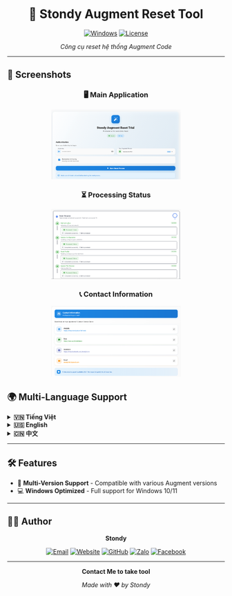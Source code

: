 <div align="center">

# 🔧 Stondy Augment Reset Tool

[![Windows](https://img.shields.io/badge/Windows-0078D6?style=for-the-badge&logo=windows&logoColor=white)](https://www.microsoft.com/windows)
[![License](https://img.shields.io/badge/License-MIT-green?style=for-the-badge)](LICENSE)

*Công cụ reset hệ thống Augment Code*

</div>

---

## 📸 Screenshots

<div align="center">

### 🖥️ Main Application
<img src="app.png" alt="Main Application Interface" width="300"/>

### ⏳ Processing Status
<img src="progressing.png" alt="Processing Progress" width="300"/>

### 📞 Contact Information
<img src="contact.png" alt="Contact Details" width="300"/>

</div>







## 🌍 Multi-Language Support

<details>
<summary><b>🇻🇳 Tiếng Việt</b></summary>

### 🚀 Cách sử dụng

| Bước | Thao tác | Mô tả |
|:----:|----------|-------|
| 1️⃣ | **Mở ứng dụng** | Chờ khởi tạo và kiểm tra bảo mật |
| 2️⃣ | **Nhập Active Key** | Điền key hợp lệ từ hệ thống |
| 3️⃣ | **Chọn phiên bản** | Tùy chọn phiên bản Augment |
| 4️⃣ | **Start Reset** | Bắt đầu quá trình reset |
| 5️⃣ | **Hoàn thành** | Thành công hoặc thực hiện lại |

### ⚠️ Lưu ý quan trọng
- 🔒 **Đóng VSCode** trước khi reset
- 🌐 **Kết nối internet** ổn định
- ⏳ **Không tắt ứng dụng** khi đang chạy

</details>

<details>
<summary><b>🇺🇸 English</b></summary>

### 🚀 How to Use

| Step | Action | Description |
|:----:|--------|-------------|
| 1️⃣ | **Open App** | Wait for initialization & security check |
| 2️⃣ | **Enter Active Key** | Input valid key from system |
| 3️⃣ | **Select Version** | Choose Augment version (optional) |
| 4️⃣ | **Start Reset** | Begin reset process |
| 5️⃣ | **Complete** | Success or retry |

### ⚠️ Important Notes
- 🔒 **Close VSCode** before reset
- 🌐 **Stable internet** connection required
- ⏳ **Don't close app** during process

</details>

<details>
<summary><b>🇨🇳 中文</b></summary>

### 🚀 使用方法

| 步骤 | 操作 | 描述 |
|:----:|------|------|
| 1️⃣ | **打开应用** | 等待初始化和安全检查 |
| 2️⃣ | **输入激活密钥** | 输入系统提供的有效密钥 |
| 3️⃣ | **选择版本** | 选择Augment版本（可选） |
| 4️⃣ | **开始重置** | 开始重置过程 |
| 5️⃣ | **完成** | 成功或重试 |

### ⚠️ 重要提示
- 🔒 **关闭VSCode** 在重置之前
- 🌐 **稳定的网络** 连接必需
- ⏳ **不要关闭应用** 在处理过程中

</details>

---

## 🛠️ Features

- 🔄 **Multi-Version Support** - Compatible with various Augment versions
- 💻 **Windows Optimized** - Full support for Windows 10/11

---

## 👨‍💻 Author

<div align="center">

**Stondy**

[![Email](https://img.shields.io/badge/Email-stondy0103%40gmail.com-red?style=for-the-badge&logo=gmail&logoColor=white)](mailto:stondy0103@gmail.com)
[![Website](https://img.shields.io/badge/Website-stondy.store-blue?style=for-the-badge&logo=google-chrome&logoColor=white)](https://stondy.store/augment?ref=github)
[![GitHub](https://img.shields.io/badge/GitHub-stondy0103-black?style=for-the-badge&logo=github&logoColor=white)](https://github.com/stondy0103)
[![Zalo](https://img.shields.io/badge/Zalo-0969894840-0068FF?style=for-the-badge&logo=zalo&logoColor=white)](https://zalo.me/0969894840)
[![Facebook](https://img.shields.io/badge/Facebook-stondystore-1877F2?style=for-the-badge&logo=facebook&logoColor=white)](https://www.facebook.com/stondystore)

</div>

---

<div align="center">

**Contact Me to take tool**

*Made with ❤️ by Stondy*

</div>
